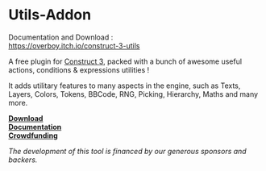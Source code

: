 # Utils-Addon

Documentation and Download :  
https://overboy.itch.io/construct-3-utils

A free plugin for [Construct 3](https://www.construct.net/a/55719?t=construct3freetrial), packed with a bunch of awesome useful actions, conditions & expressions utilities ! 

It adds utilitary features to many aspects in the engine, such as Texts, Layers, Colors, Tokens, BBCode, RNG, Picking, Hierarchy, Maths and many more.

[__Download__](https://overboy.itch.io/construct-3-utils)  
[__Documentation__](https://overboy.itch.io/construct-3-utils)  
[__Crowdfunding__](https://opencollective.com/utils)  

*The development of this tool is financed by our generous sponsors and backers.*
